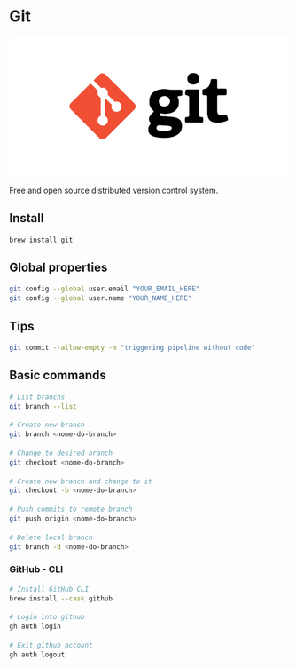 # Git
![Git](./git.png)

Free and open source distributed version control system.

## Install
```bash
brew install git
```

## Global properties

```bash
git config --global user.email "YOUR_EMAIL_HERE"
git config --global user.name "YOUR_NAME_HERE"
```

## Tips

```bash
git commit --allow-empty -m "triggering pipeline without code"
```

## Basic commands

```bash
# List branchs
git branch --list

# Create new branch
git branch <nome-do-branch>

# Change to desired branch
git checkout <nome-do-branch>

# Create new branch and change to it
git checkout -b <nome-do-branch>

# Push commits to remote branch
git push origin <nome-do-branch>

# Delete local branch
git branch -d <nome-do-branch>
```

### GitHub - CLI

```bash
# Install GitHub CLI
brew install --cask github

# Login into github
gh auth login

# Exit github account
gh auth logout
```